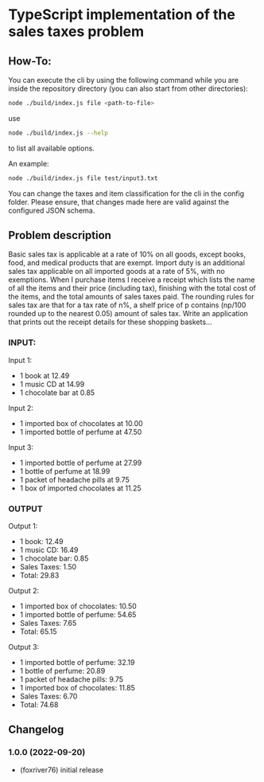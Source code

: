 # TypeScript implementation of the sales taxes problem

## How-To:
You can execute the cli by using the following command while you are inside the repository directory (you can also start from other directories):

```bash
node ./build/index.js file <path-to-file>
```

use 

```bash
node ./build/index.js --help
```

to list all available options.

An example:
```bash
node ./build/index.js file test/input3.txt
```

You can change the taxes and item classification for the cli in the config folder. Please ensure, that changes made here 
are valid against the configured JSON schema.

## Problem description
Basic sales tax is applicable at a rate of 10% on all goods, except books, food, and medical
products that are exempt. Import duty is an additional sales tax
applicable on all imported goods at a rate of 5%, with no exemptions. When I purchase items
I receive a receipt which lists the name of all the items and their price (including tax),
finishing with the total cost of the items,
and the total amounts of sales taxes paid. The rounding rules for sales tax are that for a tax
rate of n%, a shelf price of p contains (np/100 rounded up to the nearest 0.05) amount of
sales tax.
Write an application that prints out the receipt details for these shopping baskets...
### INPUT:
Input 1:
- 1 book at 12.49
- 1 music CD at 14.99
- 1 chocolate bar at 0.85

Input 2:
- 1 imported box of chocolates at 10.00
- 1 imported bottle of perfume at 47.50

Input 3:
- 1 imported bottle of perfume at 27.99
- 1 bottle of perfume at 18.99
- 1 packet of headache pills at 9.75
- 1 box of imported chocolates at 11.25

### OUTPUT
Output 1:
- 1 book: 12.49
- 1 music CD: 16.49
- 1 chocolate bar: 0.85
- Sales Taxes: 1.50
- Total: 29.83

Output 2:
- 1 imported box of chocolates: 10.50
- 1 imported bottle of perfume: 54.65
- Sales Taxes: 7.65
- Total: 65.15

Output 3:
- 1 imported bottle of perfume: 32.19
- 1 bottle of perfume: 20.89
- 1 packet of headache pills: 9.75
- 1 imported box of chocolates: 11.85
- Sales Taxes: 6.70
- Total: 74.68

## Changelog
### 1.0.0 (2022-09-20)
* (foxriver76) initial release


